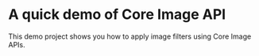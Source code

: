# A quick demo of Core Image API

This demo project shows you how to apply image filters using Core Image APIs.
